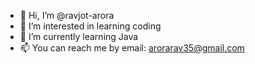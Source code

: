 - 👋 Hi, I’m @ravjot-arora
- 👀 I’m interested in learning coding
- 🌱 I’m currently learning Java
- 📫 You can reach me by email: arorarav35@gmail.com

<!---
ravjot-arora/ravjot-arora is a ✨ special ✨ repository because its `README.md` (this file) appears on your GitHub profile.
You can click the Preview link to take a look at your changes.
--->
